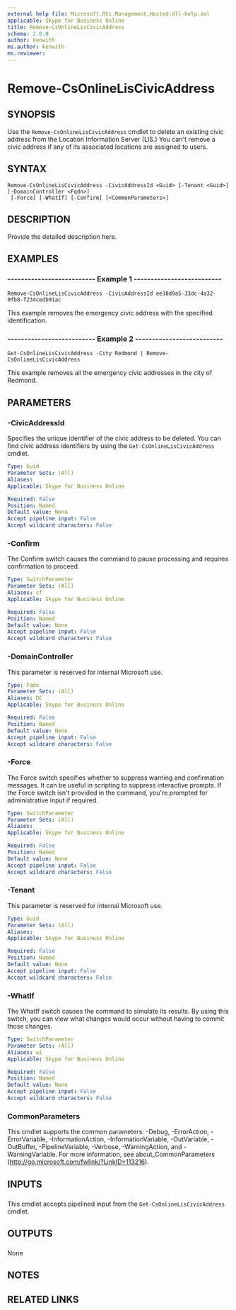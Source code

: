 ```yaml
---
external help file: Microsoft.Rtc.Management.Hosted.dll-help.xml 
applicable: Skype for Business Online
title: Remove-CsOnlineLisCivicAddress
schema: 2.0.0
author: kenwith
ms.author: kenwith
ms.reviewer:
---
```


# Remove-CsOnlineLisCivicAddress

## SYNOPSIS
Use the `Remove-CsOnlineLisCivicAddress` cmdlet to delete an existing civic address from the Location Information Server (LIS.) You can't remove a civic address if any of its associated locations are assigned to users.

## SYNTAX

```
Remove-CsOnlineLisCivicAddress -CivicAddressId <Guid> [-Tenant <Guid>] [-DomainController <Fqdn>]
 [-Force] [-WhatIf] [-Confirm] [<CommonParameters>]
```

## DESCRIPTION
Provide the detailed description here.


## EXAMPLES

### -------------------------- Example 1 --------------------------
```
Remove-CsOnlineLisCivicAddress -CivicAddressId ee38d9a5-33dc-4a32-9fb8-f234cedb91ac
```

This example removes the emergency civic address with the specified identification.


### -------------------------- Example 2 --------------------------
```
Get-CsOnlineLisCivicAddress -City Redmond | Remove-CsOnlineLisCivicAddress
```

This example removes all the emergency civic addresses in the city of Redmond.


## PARAMETERS

### -CivicAddressId
Specifies the unique identifier of the civic address to be deleted.
You can find civic address identifiers by using the `Get-CsOnlineLisCivicAddress` cmdlet.

```yaml
Type: Guid
Parameter Sets: (All)
Aliases: 
Applicable: Skype for Business Online

Required: False
Position: Named
Default value: None
Accept pipeline input: False
Accept wildcard characters: False
```

### -Confirm
The Confirm switch causes the command to pause processing and requires confirmation to proceed.

```yaml
Type: SwitchParameter
Parameter Sets: (All)
Aliases: cf
Applicable: Skype for Business Online

Required: False
Position: Named
Default value: None
Accept pipeline input: False
Accept wildcard characters: False
```

### -DomainController
This parameter is reserved for internal Microsoft use.

```yaml
Type: Fqdn
Parameter Sets: (All)
Aliases: DC
Applicable: Skype for Business Online

Required: False
Position: Named
Default value: None
Accept pipeline input: False
Accept wildcard characters: False
```

### -Force
The Force switch specifies whether to suppress warning and confirmation messages.
It can be useful in scripting to suppress interactive prompts.
If the Force switch isn't provided in the command, you're prompted for administrative input if required.

```yaml
Type: SwitchParameter
Parameter Sets: (All)
Aliases: 
Applicable: Skype for Business Online

Required: False
Position: Named
Default value: None
Accept pipeline input: False
Accept wildcard characters: False
```

### -Tenant
This parameter is reserved for internal Microsoft use.

```yaml
Type: Guid
Parameter Sets: (All)
Aliases: 
Applicable: Skype for Business Online

Required: False
Position: Named
Default value: None
Accept pipeline input: False
Accept wildcard characters: False
```

### -WhatIf
The WhatIf switch causes the command to simulate its results.
By using this switch, you can view what changes would occur without having to commit those changes.

```yaml
Type: SwitchParameter
Parameter Sets: (All)
Aliases: wi
Applicable: Skype for Business Online

Required: False
Position: Named
Default value: None
Accept pipeline input: False
Accept wildcard characters: False
```

### CommonParameters
This cmdlet supports the common parameters: -Debug, -ErrorAction, -ErrorVariable, -InformationAction, -InformationVariable, -OutVariable, -OutBuffer, -PipelineVariable, -Verbose, -WarningAction, and -WarningVariable. For more information, see about_CommonParameters (http://go.microsoft.com/fwlink/?LinkID=113216).

## INPUTS

###  
This cmdlet accepts pipelined input from the `Get-CsOnlineLisCivicAddress` cmdlet.

## OUTPUTS

###  
None

## NOTES

## RELATED LINKS

